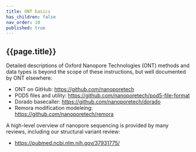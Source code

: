```yaml
---
title: ONT basics
has_children: false
nav_order: 10
published: true
---
```


## {{page.title}}

Detailed descriptions of Oxford Nanopore Technologies (ONT) methods and
data types is beyond the scope of these instructions, but well documented
by ONT elsewhere:

- ONT on GitHub: <https://github.com/nanoporetech>
- POD5 files and utility: <https://github.com/nanoporetech/pod5-file-format>
- Dorado basecaller: <https://github.com/nanoporetech/dorado>
- Remora modification modeleing: <https://github.com/nanoporetech/remora>

A high-level overview of nanopore sequencing is provided by many reviews, including our structural variant review:

- <https://pubmed.ncbi.nlm.nih.gov/37931775/>
